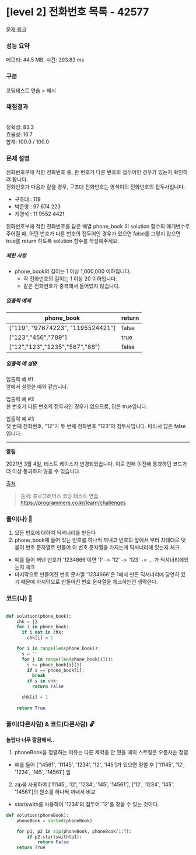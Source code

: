 # [level 2] 전화번호 목록 - 42577 

[문제 링크](https://school.programmers.co.kr/learn/courses/30/lessons/42577) 

### 성능 요약

메모리: 44.5 MB, 시간: 293.83 ms

### 구분

코딩테스트 연습 > 해시

### 채점결과

<br/>정확성: 83.3<br/>효율성: 16.7<br/>합계: 100.0 / 100.0

### 문제 설명

<p>전화번호부에 적힌 전화번호 중, 한 번호가 다른 번호의 접두어인 경우가 있는지 확인하려 합니다.<br>
전화번호가 다음과 같을 경우, 구조대 전화번호는 영석이의 전화번호의 접두사입니다.</p>

<ul>
<li>구조대 : 119</li>
<li>박준영 : 97 674 223</li>
<li>지영석 : 11 9552 4421</li>
</ul>

<p>전화번호부에 적힌 전화번호를 담은 배열 phone_book 이 solution 함수의 매개변수로 주어질 때, 어떤 번호가 다른 번호의 접두어인 경우가 있으면 false를 그렇지 않으면 true를 return 하도록 solution 함수를 작성해주세요.</p>

<h5>제한 사항</h5>

<ul>
<li>phone_book의 길이는 1 이상 1,000,000 이하입니다.

<ul>
<li>각 전화번호의 길이는 1 이상 20 이하입니다.</li>
<li>같은 전화번호가 중복해서 들어있지 않습니다.</li>
</ul></li>
</ul>

<h5>입출력 예제</h5>
<table class="table">
        <thead><tr>
<th>phone_book</th>
<th>return</th>
</tr>
</thead>
        <tbody><tr>
<td>["119", "97674223", "1195524421"]</td>
<td>false</td>
</tr>
<tr>
<td>["123","456","789"]</td>
<td>true</td>
</tr>
<tr>
<td>["12","123","1235","567","88"]</td>
<td>false</td>
</tr>
</tbody>
      </table>
<h5>입출력 예 설명</h5>

<p>입출력 예 #1<br>
앞에서 설명한 예와 같습니다.</p>

<p>입출력 예 #2<br>
한 번호가 다른 번호의 접두사인 경우가 없으므로, 답은 true입니다.</p>

<p>입출력 예 #3<br>
첫 번째 전화번호, “12”가 두 번째 전화번호 “123”의 접두사입니다. 따라서 답은 false입니다.</p>

<hr>

<p><strong>알림</strong></p>

<p>2021년 3월 4일, 테스트 케이스가 변경되었습니다. 이로 인해 이전에 통과하던 코드가 더 이상 통과하지 않을 수 있습니다.</p>

<p><a href="https://ncpc.idi.ntnu.no/ncpc2007/ncpc2007problems.pdf" target="_blank" rel="noopener">출처</a></p>


> 출처: 프로그래머스 코딩 테스트 연습, https://programmers.co.kr/learn/challenges

### 풀이(나) 🤣

1. 모든 번호에 대하여 딕셔너리를 만든다
2. phone_book에 들어 있는 번호를 하나씩 꺼내고 번호의 앞에서 부터 차례대로 
덧붙여 번호 문자열로 만들어 이 번호 문자열을 가지는게 딕셔너리에 있는지 체크 
- 예를 들어 꺼낸 번호가 '1234666'이면 '1' -> '12' -> '123' -> ... 가 딕셔너리에있는지 체크
- 마지막으로 만들어진 번호 문자열 '1234666'은 1에서 만든 딕셔너리에 당연히 있기 때문에 마지막으로
만들어진 번호 문자열을 체크하는건 생략한다.

### 코드(나) 📃

```python

def solution(phone_book):
    chk = {}
    for i in phone_book:
      if i not in chk:
        chk[i] = 1

    for i in range(len(phone_book)):
      s = ''
      for j in range(len(phone_book[i])):
        s += phone_book[i][j]
        if s == phone_book[i]:
          break
        if s in chk:
          return False

      chk[i] = 1
    
    return True
```

### 풀이(다른사람) & 코드(다른사람) 🔓

**놀랍다 너무 깔끔해서..**

1. phoneBook을 정렬하는 이유는 다른 제약을 안 줬을 때의 스트링은 오름차순 정렬
- 예를 들어 ['14561', '11145', '1234', '12', '145']가 있으면 정렬 후 ['11145', '12', '1234', '145', '14561'] 임

2. zip을 사용하여 ['11145', '12', '1234', '145', '14561'], ['12', '1234', '145', '14561']의 원소를 하나씩 꺼내서 비교
- startswith를 사용하여 '1234'의 접두어 '12'를 찾을 수 있는 것이다.



```python
def solution(phoneBook):
    phoneBook = sorted(phoneBook)

    for p1, p2 in zip(phoneBook, phoneBook[1:]):
        if p2.startswith(p1):
            return False
    return True
    
```

